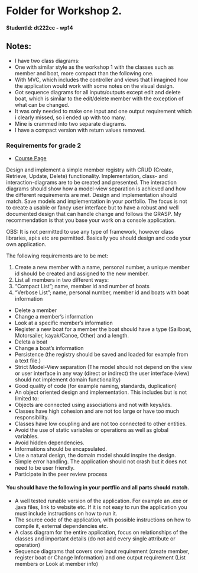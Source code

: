 # Folder for Workshop 2.
#### StudentId: dt222cc - wp14

## Notes:
- I have two class diagrams:
 - One with similar style as the workshop 1 with the classes such as member and boat, more compact than the following one. 
 - With MVC, which includes the controller and views that I imagined how the application would work with some notes on the visual design.
- Got sequence diagrams for all inputs/outputs except edit and delete boat, which is similar to the edit/delete member with the exception of what can be changed.
 - It was only needed to make one input and one output requirement which i clearly missed, so i ended up with too many.
 - Mine is crammed into two separate diagrams.
 - I have a compact version with return values removed.

### Requirements for grade 2
- [Course Page](https://coursepress.lnu.se/kurs/objektorienterad-analys-och-design-med-uml/workshops-2/workshop-2-design/)

Design and implement a simple member registry with CRUD (Create, Retrieve, Update, Delete) functionality. Implementation, class- and interaction-diagrams are to be created and presented. The interaction diagrams should show how a model-view separation is achieved and how the different requirements are met. Design and implementation should match. Save models and implementation in your portfolio. The focus is not to create a usable or fancy user interface but to have a robust and well documented design that can handle change and follows the GRASP. My recommendation is that you base your work on a console application.

OBS: It is not permitted to use any type of framework, however class libraries, api:s etc are permitted. Basically you should design and code your own application.

The following requirements are to be met:

1. Create a new member with a name, personal number, a unique member id should be created and assigned to the new member.
2. List all members in two different ways:
 1. “Compact List”; name, member id and number of boats
 2. “Verbose List”; name, personal number, member id and boats with boat information
- Delete a member
- Change a member’s information
- Look at a specific member’s information
- Register a new boat for a member the boat should have a type (Sailboat, Motorsailer, kayak/Canoe, Other) and a length.
- Deleta a boat
- Change a boat’s information
- Persistence (the registry should be saved and loaded for example from a text file.)
- Strict Model-View separation (The model should not depend on the view or user interface in any way (direct or indirect) the user interface (view) should not implement domain functionality)
- Good quality of code (for example naming, standards, duplication)
- An object oriented design and implementation. This includes but is not limited to:
 - Objects are connected using associations and not with keys/ids.
 - Classes have high cohesion and are not too large or have too much responsibility.
 - Classes have low coupling and are not too connected to other entities.
 - Avoid the use of static variables or operations as well as global variables.
 - Avoid hidden dependencies.
 - Informations should be encapsulated.
 - Use a natural design, the domain model should inspire the design.
- Simple error handling. The application should not crash but it does not need to be user friendly.
- Participate in the peer review process

#### You should have the following in your portflio and all parts should match.
- A well tested runable version of the application. For example an .exe or .java files, link to website etc. If it is not easy to run the application you must include instructions on how to run it.
- The source code of the application, with possible instructions on how to compile it, external dependencies etc.
- A class diagram for the entire application, focus on relationships of the classes and important details (do not add every single attribute or operation)
- Sequence diagrams that covers one input requirement (create member, register boat or Change Information) and one output requirement (List members or Look at member info)